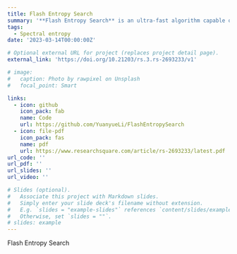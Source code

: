 ```yaml
---
title: Flash Entropy Search
summary: '**Flash Entropy Search** is an ultra-fast algorithm capable of comparing billions of MS/MS spectra in seconds, boosting the speed of library searches by five orders of magnitude. This method is similar to the BLAST algorithm used for sequence searches, enabling rapid comparison of MS/MS spectra against large spectral libraries.'
tags:
  - Spectral entropy
date: '2023-03-14T00:00:00Z'

# Optional external URL for project (replaces project detail page).
external_link: 'https://doi.org/10.21203/rs.3.rs-2693233/v1'

# image:
#   caption: Photo by rawpixel on Unsplash
#   focal_point: Smart

links:
  - icon: github 
    icon_pack: fab
    name: Code
    url: https://github.com/YuanyueLi/FlashEntropySearch
  - icon: file-pdf
    icon_pack: fas
    name: pdf
    url: https://www.researchsquare.com/article/rs-2693233/latest.pdf
url_code: ''
url_pdf: ''
url_slides: ''
url_video: ''

# Slides (optional).
#   Associate this project with Markdown slides.
#   Simply enter your slide deck's filename without extension.
#   E.g. `slides = "example-slides"` references `content/slides/example-slides.md`.
#   Otherwise, set `slides = ""`.
# slides: example
---
```


Flash Entropy Search